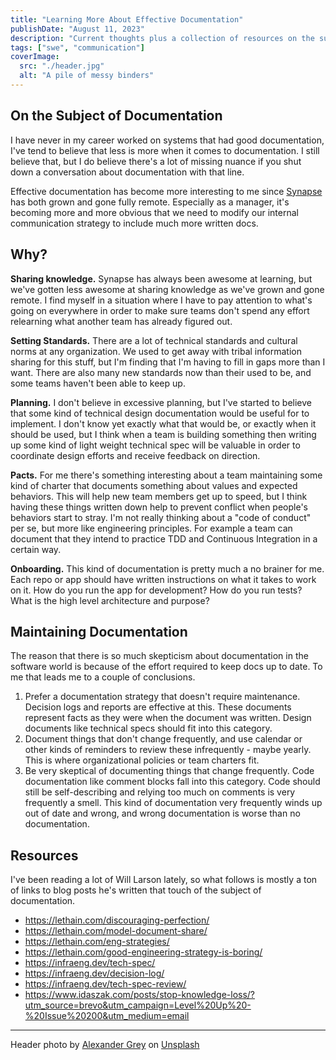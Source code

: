 ```yaml
---
title: "Learning More About Effective Documentation"
publishDate: "August 11, 2023"
description: "Current thoughts plus a collection of resources on the subject of documentation, and how to use it effectively."
tags: ["swe", "communication"]
coverImage:
  src: "./header.jpg"
  alt: "A pile of messy binders"
---
```


## On the Subject of Documentation

I have never in my career worked on systems that had good documentation, I've tend to believe that less is more when it comes to documentation. I still believe that, but I do believe there's a lot of missing nuance if you shut down a conversation about documentation with that line.

Effective documentation has become more interesting to me since [Synapse](https://synapsestudios.com) has both grown and gone fully remote. Especially as a manager, it's becoming more and more obvious that we need to modify our internal communication strategy to include much more written docs.

## Why?

**Sharing knowledge.** Synapse has always been awesome at learning, but we've gotten less awesome at sharing knowledge as we've grown and gone remote. I find myself in a situation where I have to pay attention to what's going on everywhere in order to make sure teams don't spend any effort relearning what another team has already figured out.

**Setting Standards.** There are a lot of technical standards and cultural norms at any organization. We used to get away with tribal information sharing for this stuff, but I'm finding that I'm having to fill in gaps more than I want. There are also many new standards now than their used to be, and some teams haven't been able to keep up.

**Planning.** I don't believe in excessive planning, but I've started to believe that some kind of technical design documentation would be useful for to implement. I don't know yet exactly what that would be, or exactly when it should be used, but I think when a team is building something then writing up some kind of light weight technical spec will be valuable in order to coordinate design efforts and receive feedback on direction.

**Pacts.** For me there's something interesting about a team maintaining some kind of charter that documents something about values and expected behaviors. This will help new team members get up to speed, but I think having these things written down help to prevent conflict when people's behaviors start to stray. I'm not really thinking about a "code of conduct" per se, but more like engineering principles. For example a team can document that they intend to practice TDD and Continuous Integration in a certain way.

**Onboarding.** This kind of documentation is pretty much a no brainer for me. Each repo or app should have written instructions on what it takes to work on it. How do you run the app for development? How do you run tests? What is the high level architecture and purpose?

## Maintaining Documentation

The reason that there is so much skepticism about documentation in the software world is because of the effort required to keep docs up to date. To me that leads me to a couple of conclusions.

1. Prefer a documentation strategy that doesn't require maintenance. Decision logs and reports are effective at this. These documents represent facts as they were when the document was written. Design documents like technical specs should fit into this category.
1. Document things that don't change frequently, and use calendar or other kinds of reminders to review these infrequently - maybe yearly. This is where organizational policies or team charters fit.
1. Be very skeptical of documenting things that change frequently. Code documentation like comment blocks fall into this category. Code should still be self-describing and relying too much on comments is very frequently a smell. This kind of documentation very frequently winds up out of date and wrong, and wrong documentation is worse than no documentation.

## Resources
I've been reading a lot of Will Larson lately, so what follows is mostly a ton of links to blog posts he's written that touch of the subject of documentation.

- https://lethain.com/discouraging-perfection/
- https://lethain.com/model-document-share/
- https://lethain.com/eng-strategies/
- https://lethain.com/good-engineering-strategy-is-boring/
- https://infraeng.dev/tech-spec/
- https://infraeng.dev/decision-log/
- https://infraeng.dev/tech-spec-review/
- https://www.idaszak.com/posts/stop-knowledge-loss/?utm_source=brevo&utm_campaign=Level%20Up%20-%20Issue%20200&utm_medium=email

---
Header photo by <a href="https://unsplash.com/@sharonmccutcheon?utm_source=unsplash&utm_medium=referral&utm_content=creditCopyText">Alexander Grey</a> on <a href="https://unsplash.com/photos/tn57JI3CewI?utm_source=unsplash&utm_medium=referral&utm_content=creditCopyText">Unsplash</a>
  
